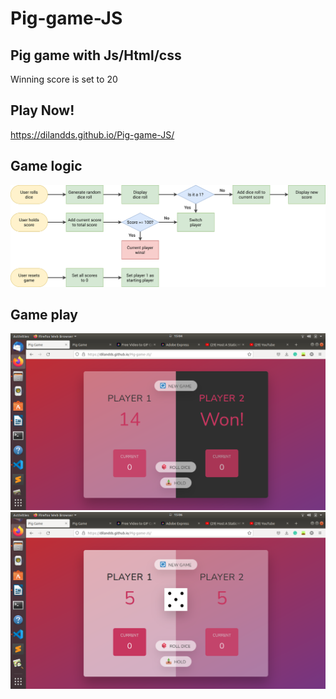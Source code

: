 # Pig-game-JS


## Pig game with Js/Html/css
Winning score is set to 20

## Play Now!
https://dilandds.github.io/Pig-game-JS/

## Game logic

![game-logic](pig-game-flowchart.png)

## Game play
![game-1](images/1.png)
![game-2](images/2.png)
